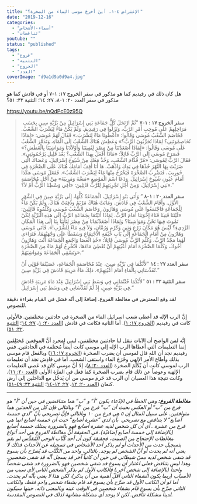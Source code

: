 ```yaml
---
title: "الإعتراض ١٠٤، أينَ أخرجَ موسى الماء من الصخرة؟"
date: "2019-12-16"
categories: 
  - "أسماء-الأشخاص"
  - "تناقضات"
youtube: ""
status: "published"
tags: 
  - "فروع"
  - "التثنية"
  - "الخروج"
  - "العدد"
coverImage: "d9a1d9a0d9a4.jpg"
---
```


هل كان ذلك في رفيديم كما هو مذكور في سفر الخروج ١٧: ١-٧ أو في قادش كما هو مذكور في سفر العدد ٢٠: ١-٨، ٢٧: ١٤؛ التثنية ٣٢: ٥١؟ 

https://youtu.be/nQdPcE0z95Q

>  **سفر الخروج ١٧ : ١-٧** ”ثُمَّ ارْتَحَلَ كُلُّ جَمَاعَةِ بَنِي إِسْرَائِيلَ مِنْ بَرِّيَّةِ سِينٍ بِحَسَبِ مَرَاحِلِهِمْ عَلَى مُوجِبِ أَمْرِ الرَّبِّ، وَنَزَلُوا فِي رَفِيدِيمَ. وَلَمْ يَكُنْ مَاءٌ لِيَشْرَبَ الشَّعْبُ. فَخَاصَمَ الشَّعْبُ مُوسَى وَقَالُوا: «أَعْطُونَا مَاءً لِنَشْرَبَ.» فَقَالَ لَهُمْ مُوسَى: «لِمَاذَا تُخَاصِمُونَنِي؟ لِمَاذَا تُجَرِّبُونَ الرَّبَّ؟» وَعَطِشَ هُنَاكَ الشَّعْبُ إِلَى الْمَاءِ، وَتَذَمَّرَ الشَّعْبُ عَلَى مُوسَى وَقَالُوا: «لِمَاذَا أَصْعَدْتَنَا مِنْ مِصْرَ لِتُمِيتَنَا وَأَوْلاَدَنَا وَمَوَاشِيَنَا بِالْعَطَشِ؟» فَصَرَخَ مُوسَى إِلَى الرَّبِّ قَائِلاً: «مَاذَا أَفْعَلُ بِهذَا الشَّعْبِ؟ بَعْدَ قَلِيل يَرْجُمُونَنِي». فَقَالَ الرَّبُّ لِمُوسَى: «مُرَّ قُدَّامَ الشَّعْبِ، وَخُذْ مَعَكَ مِنْ شُيُوخِ إِسْرَائِيلَ. وَعَصَاكَ الَّتِي ضَرَبْتَ بِهَا النَّهْرَ خُذْهَا فِي يَدِكَ وَاذْهَبْ. هَا أَنَا أَقِفُ أَمَامَكَ هُنَاكَ عَلَى الصَّخْرَةِ فِي حُورِيبَ، فَتَضْرِبُ الصَّخْرَةَ فَيَخْرُجُ مِنْهَا مَاءٌ لِيَشْرَبَ الشَّعْبُ». فَفَعَلَ مُوسَى هكَذَا أَمَامَ عُيُونِ شُيُوخِ إِسْرَائِيلَ. وَدَعَا اسْمَ الْمَوْضِعِ «مَسَّةَ وَمَرِيبَةَ» مِنْ أَجْلِ مُخَاصَمَةِ بَنِي إِسْرَائِيلَ، وَمِنْ أَجْلِ تَجْرِبَتِهِمْ لِلرَّبِّ قَائِلِينَ: «أَفِي وَسْطِنَا الرَّبُّ أَمْ لاَ؟».“
> 
> **سفر العدد ٢٠ : ١-٨** ” وَأَتَى بَنُو إِسْرَائِيلَ، الْجَمَاعَةُ كُلُّهَا، إِلَى بَرِّيَّةِ صِينَ فِي الشَّهْرِ الأَوَّلِ. وَأَقَامَ الشَّعْبُ فِي قَادَشَ. وَمَاتَتْ هُنَاكَ مَرْيَمُ وَدُفِنَتْ هُنَاكَ. وَلَمْ يَكُنْ مَاءٌ لِلْجَمَاعَةِ فَاجْتَمَعُوا عَلَى مُوسَى وَهَارُونَ. وَخَاصَمَ الشَّعْبُ مُوسَى وَكَلَّمُوهُ قَائِلِينَ: «لَيْتَنَا فَنِينَا فَنَاءَ إِخْوَتِنَا أَمَامَ الرَّبِّ. لِمَاذَا أَتَيْتُمَا بِجَمَاعَةِ الرَّبِّ إِلَى هذِهِ الْبَرِّيَّةِ لِكَيْ نَمُوتَ فِيهَا نَحْنُ وَمَوَاشِينَا؟ وَلِمَاذَا أَصْعَدْتُمَانَا مِنْ مِصْرَ لِتَأْتِيَا بِنَا إِلَى هذَا الْمَكَانِ الرَّدِيءِ؟ لَيْسَ هُوَ مَكَانَ زَرْعٍ وَتِينٍ وَكَرْمٍ وَرُمَّانٍ، وَلاَ فِيهِ مَاءٌ لِلشُّرْبِ!». فَأَتَى مُوسَى وَهَارُونُ مِنْ أَمَامِ الْجَمَاعَةِ إِلَى بَابِ خَيْمَةِ الاجْتِمَاعِ وَسَقَطَا عَلَى وَجْهَيْهِمَا، فَتَرَاءَى لَهُمَا مَجْدُ الرَّبِّ. وَكَلَّمَ الرَّبُّ مُوسَى قَائِلاً: «خُذِ الْعَصَا وَاجْمَعِ الْجَمَاعَةَ أَنْتَ وَهَارُونُ أَخُوكَ، وَكَلِّمَا الصَّخْرَةَ أَمَامَ أَعْيُنِهِمْ أَنْ تُعْطِيَ مَاءَهَا، فَتُخْرِجُ لَهُمْ مَاءً مِنَ الصَّخْرَةِ وَتَسْقِي الْجَمَاعَةَ وَمَوَاشِيَهُمْ».“
> 
> **سفر العدد ٢٧ : ١٤** ”لأَنَّكُمَا فِي بَرِّيَّةِ صِينَ، عِنْدَ مُخَاصَمَةِ الْجَمَاعَةِ، عَصَيْتُمَا قَوْلِي أَنْ تُقَدِّسَانِي بِالْمَاءِ أَمَامَ أَعْيُنِهِمْ». ذلِكَ مَاءُ مَرِيبَةِ قَادَشَ فِي بَرِّيَّةِ صِينَ.“
> 
> **سفر التثنية ٣٢ : ٥١** ”لأَنَّكُمَا خُنْتُمَانِي فِي وَسَطِ بَنِي إِسْرَائِيلَ عِنْدَ مَاءِ مَرِيبَةِ قَادَشَ فِي بَرِّيَّةِ صِينٍ، إِذْ لَمْ تُقَدِّسَانِي فِي وَسَطِ بَنِي إِسْرَائِيلَ.“

لقد وقع المعترض في مغالطة الفروع، إضافةً إلى أنّه فشل في القيام بقراءة دقيقة للنصوص.

إنَّ الرب الإله قد أعطى شعب اسرائيل الماء من الصخرة في حادثتين مختلفتين. فالأولى كانت في رفيديم ([الخروج ١٧: ١](https://biblia.com/books/ar-vandyke/Ex17.1)). أما الثانية فكانت في قادش ([العدد ٢٠: ١](https://biblia.com/books/ar-vandyke/Nu20.1)، [٢٧: ١٤](https://biblia.com/books/ar-vandyke/nu27.14)؛ [التثنية ٣٢: ٥١](https://biblia.com/books/ar-vandyke/de32.51)).

إنَّه لمن الواضح أن الآيات تنقل لنا حادثتين مختلفتين، ليس لمجرد أنَّ الموقعين مُختَلِفَين إنما التعليمات التي أعطاها الرب الإله إلى موسى كانت أيضاً مُختلفة في الحادثتين. ففي رفيديم نجد أن الله قال لموسى أن يضرب الصخرة ([الخروج ١٧: ١٦](https://biblia.com/books/ar-vandyke/Ex17.16)) وبالفعل قام موسى بذلك وأطاع الأمر الإلهي وخَرَجَ الماء واستقى الشعب. أما في قادِش نجد أن تعليمات الرب لموسى كانت أن يُكَلِّمَ الصخرة ([العدد ٢٠: ٨](https://biblia.com/books/ar-vandyke/nu20.8))، إلا أنَّ موسى كان قد عَصى التعليمات الإلهية وعوضاً عن ذلك قام بضرب الصخرة كما فعل في المرَّة الأُولى ([العدد ٢٠: ١١](https://biblia.com/books/ar-vandyke/nu20.11)). وكانت نتيجة هذا العصيان أن الرب قد حَرمَ موسى من أن يَدخُل مع الداخلين إلى أرض كنعان ([العدد ٢٠: ١٢](https://biblia.com/books/ar-vandyke/nu20.12)، [٢٧: ١٢-١٤](https://biblia.com/books/ar-vandyke/nu27.12-14)؛ [التثنية ٣٢: ٤٩-٥١](https://biblia.com/books/ar-vandyke/de22.49-51)).

* * *

_**مغالطة الفروع:** وهي الخطأ في الإدّعاء بكون ”أ“ و ”ب“ هما متناقضين في حين أن ”أ“ هو فرع من ”ب“ أو العكس بحيث أن ”ب“ فرع من ”أ“ وبالتالي فإن كل من الحدثين هما متوافقين. على سبيل المثال إن ٥ هي فرع من ١٠ وبالتالي فإنَّ تصريحي بأنّ ”لدي خمسة أصابع“ لا يتناقض مع تصريحي  بأن لدي ”عشرة أصابع“ حيث أن خمسة أصابع انما هي فرع من عشرة . أي أن كل شخص لديه عشرة أصابع فهو بالضرورة يمتلك خمسة أصابع (بالإضافة إلى خمسة أصابع إضافيّة). في الحقيقة أنَّ مغالطة الفروع هي أحد أنواع مغالطات الإحتجاج من الصمت، فحقيقة كون أن أحد كُتَّاب الوحي المُقدَّس لم يقم بتسجيل حدث من الأحداث أو لم يذكر أحد الأشخاص في تسجيله عن الأحداث فذلك لا يعني أنه لم يحدث أو أنَّ الشخص لم يوجد. بالتالي، واحد من الكُتَّاب قد يُصرّح بأن يسوع قد شفى شخص لديه مسّ شيطاني في حين أن كاتباً آخر قد يسجل أنَّه قد شفى شخصين. وهذا ليس بتناقض فعلى اعتبار أن يسوع قد شفى شخصين فهو بالضرورة قد شفى شخصاً واحداً (بالإضافة إلى شخص آخر.) فالكاتب الأول لم يذكر الشخص الثاني لأي سبب من الأسباب (ربما يكون الشفاء الثاني أقلّ أهمية من أن يذكر)، لكن هذا لا يعني بأنَّه لم يحدث. أما لو أن الكاتب الأول قد صرَّح بأن يسوع قد قام بشفاء شخص واحدٍ فقط، والكاتب الثاني صرَّح بأن يسوع قام بشفاء شخصين في الوقت عينه وبالمعنى ذاته، حينها سيكون لدينا مشكلة تناقض. لكن لا يوجد أي مشكلة مشابهة لذلك في النصوص المقدسة._

